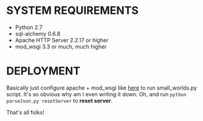 SYSTEM REQUIREMENTS
========
 
* Python 2.7
* sql-alchemy 0.6.8
* Apache HTTP Server 2.2.17 or higher
* mod_wsgi 3.3 or much, much higher

DEPLOYMENT
=========

Basically just configure apache + mod_wsgi like [here][ref] to run small_worlds.py script. It's so obvious why am I even writing it down. Oh, and run `python parseJson.py resetServer` to **reset server**.

That's all folks!

[ref]: http://code.google.com/p/modwsgi/wiki/QuickConfigurationGuide